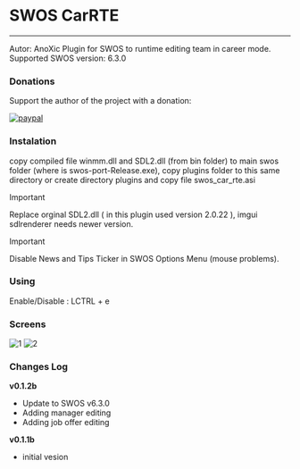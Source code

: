 # SWOS CarRTE
---
Autor: AnoXic
Plugin for SWOS to runtime editing team in career mode.
Supported SWOS version: 6.3.0

### Donations

Support the author of the project with a donation:

[![paypal](https://www.paypalobjects.com/en_US/PL/i/btn/btn_donateCC_LG.gif)](https://www.paypal.com/donate?cmd=_s-xclick&hosted_button_id=P8MAW3UMJWGRC)

### Instalation

copy compiled file winmm.dll and SDL2.dll (from bin folder) to main swos folder (where is swos-port-Release.exe),
copy plugins folder to this same directory or create directory plugins and copy file swos_car_rte.asi

> [!IMPORTANT]
> Replace orginal SDL2.dll ( in this plugin used version 2.0.22 ), imgui sdlrenderer needs newer version.

> [!IMPORTANT]
> Disable News and Tips Ticker in SWOS Options Menu (mouse problems).

### Using

Enable/Disable : LCTRL + e

### Screens

![1](https://github.com/anoxic83/SWOS_CarRTE/assets/24848605/06a41fbf-fa8f-4d53-95a7-97f594f9ce10)
![2](https://github.com/anoxic83/SWOS_CarRTE/assets/24848605/8d2e46d7-9eab-4e61-9ffa-347a1c0d3e99)

### Changes Log
**v0.1.2b**
- Update to SWOS v6.3.0
- Adding manager editing
- Adding job offer editing

**v0.1.1b**
- initial vesion
